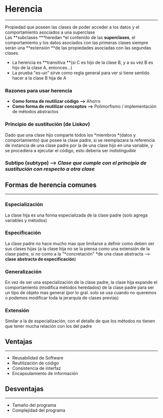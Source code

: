 # Herencia   
 --- 
Propiedad que poseen las clases de poder acceder a los datos y el comportamiento asociados a una superclase   
Las **subclases ***heredan *el contenido de las **superclases**, el comportamiento y los datos asociados con las primeras clases siempre serán una **extensión **de las propiedades asociadas con las segundas clases.   
- La herencia es **transitiva **(si C es hijo de la clase B, y a su vez B es hijo de la clase A, entonces…)   
- La prueba "es-un" sirve como regla general para ver si tiene sentido hacer a la clase B hija de A   
   
### Razones para usar herencia   
- **Como forma de reutilizar código ⟶** Ahorro   
- **Como forma de reutilizar conceptos ⟶** Polimorfismo / implementación de métodos abstractos   
   
### Principio de sustitución (de Liskov)
Dado que una clase hijo comparte todos los *miembros *(datos y comportamiento) que posee la clase padre, si se reemplazara la referencia de instancia de una clase padre por la de una clase hijo en una variable, y se procediera a ejecutar el código, esto debería ser *indistinguible*   
### Subtipo (subtype) ⟶ *Clase que cumple con el principio de sustitución con respecto a otra clase*   
## Formas de herencia comunes   
 --- 
### Especialización   
La clase hija es una forma especializada de la clase padre (solo agrega variables y métodos)   
### Especificación   
La clase padre no hace mucho mas que limitarse a definir como deben ser sus clases hijas (a la clase hija no se la piensa como una extensión de la clase padre, si no como a la "*concretación" *de una clase abstracta ⟶ **clase abstracta de especificación**)   
### Generalización   
En vez de ser una especialización de la clase padre, la clase hija expande el comportamiento (modifica métodos heredados) de la clase padre para ser un tipo de objeto mas general (por lo gral. solo se usa cuando no queremos o podemos modificar toda la jerarquía de clases previas)   
### Extensión   
Similar a la de especialización, con el detalle de que los métodos no tienen que tener mucha relación con los del padre   
## Ventajas   
 --- 
- Reusabilidad de Software   
- Reutilización de código   
- Consistencia de interfaz   
- Encapsulamiento de información   
   
## Desventajas   
 --- 
- Tamaño del programa   
- Complejidad del programa 
